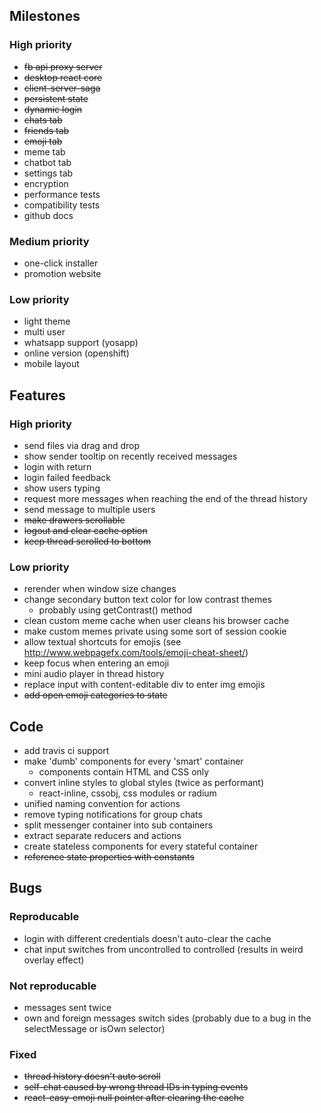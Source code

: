 ## Milestones
### High priority
* ~~fb api proxy server~~
* ~~desktop react core~~
* ~~client-server-saga~~
* ~~persistent state~~
* ~~dynamic login~~
* ~~chats tab~~
* ~~friends tab~~
* ~~emoji tab~~
* meme tab
* chatbot tab
* settings tab
* encryption
* performance tests
* compatibility tests
* github docs

### Medium priority
* one-click installer
* promotion website

### Low priority
* light theme
* multi user
* whatsapp support (yosapp)
* online version (openshift)
* mobile layout

## Features

### High priority
* send files via drag and drop
* show sender tooltip on recently received messages
* login with return
* login failed feedback
* show users typing
* request more messages when reaching the end of the thread history
* send message to multiple users
* ~~make drawers scrollable~~
* ~~logout and clear cache option~~
* ~~keep thread scrolled to bottom~~

### Low priority
* rerender when window size changes
* change secondary button text color for low contrast themes
  * probably using getContrast() method
* clean custom meme cache when user cleans his browser cache
* make custom memes private using some sort of session cookie
* allow textual shortcuts for emojis 
(see http://www.webpagefx.com/tools/emoji-cheat-sheet/)
* keep focus when entering an emoji
* mini audio player in thread history
* replace input with content-editable div to enter img emojis
* ~~add open emoji categories to state~~

## Code
* add travis ci support
* make 'dumb' components for every 'smart' container
  * components contain HTML and CSS only
* convert inline styles to global styles (twice as performant)
  * react-inline, cssobj, css modules or radium
* unified naming convention for actions
* remove typing notifications for group chats
* split messenger container into sub containers 
* extract separate reducers and actions
* create stateless components for every stateful container
* ~~reference state properties with constants~~

## Bugs

### Reproducable
* login with different credentials doesn't auto-clear the cache
* chat input switches from uncontrolled to controlled
(results in weird overlay effect)

### Not reproducable
* messages sent twice
* own and foreign messages switch sides 
(probably due to a bug in the selectMessage or isOwn selector)

### Fixed
* ~~thread history doesn't auto scroll~~
* ~~self-chat caused by wrong thread IDs in typing events~~
* ~~react-easy-emoji null pointer after clearing the cache~~
